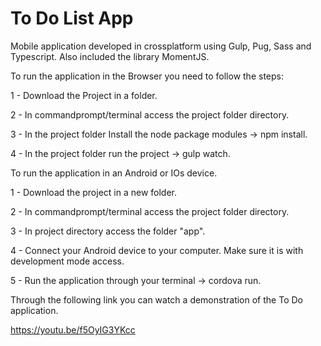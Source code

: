 # To Do List App
Mobile application developed in crossplatform using Gulp, Pug, Sass and Typescript.
Also included the library MomentJS.

To run the application in the Browser you need to follow the steps:

1 - Download the Project in a folder.

2 - In commandprompt/terminal access the project folder directory.

3 - In the project folder Install the node package modules -> npm install.

4 - In the project folder run the project -> gulp watch.

To run the application in an Android or IOs device.

1 - Download the project in a new folder.

2 - In commandprompt/terminal access the project folder directory.

3 - In project directory access the folder "app".

4 - Connect your Android device to your computer. Make sure it is with development mode access.

5 - Run the application through your terminal -> cordova run.

Through the following link you can watch a demonstration of the To Do application.

https://youtu.be/f5OyIG3YKcc

